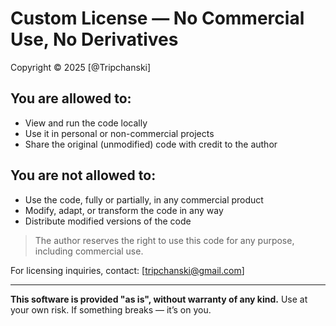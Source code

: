 # Custom License — No Commercial Use, No Derivatives

Copyright © 2025 [@Tripchanski]

## You are allowed to:
- View and run the code locally
- Use it in personal or non-commercial projects
- Share the original (unmodified) code with credit to the author

## You are **not** allowed to:
- Use the code, fully or partially, in any commercial product
- Modify, adapt, or transform the code in any way
- Distribute modified versions of the code

> The author reserves the right to use this code for any purpose, including commercial use.

For licensing inquiries, contact: [tripchanski@gmail.com]

---

**This software is provided "as is", without warranty of any kind.**
Use at your own risk. If something breaks — it’s on you.
